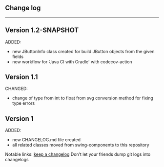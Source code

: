 ## Change log
----------------------

Version 1.2-SNAPSHOT
-------------

ADDED:

- new JButtonInfo class created for build JButton objects from the given fields 
- new workflow for 'Java CI with Gradle' with codecov-action

Version 1.1
-------------

CHANGED:

- change of type from int to float from svg conversion method for fixing type errors

Version 1
-------------

ADDED:

- new CHANGELOG.md file created
- all related classes moved from swing-components to this repository

Notable links:
[keep a changelog](http://keepachangelog.com/en/1.0.0/) Don’t let your friends dump git logs into changelogs

